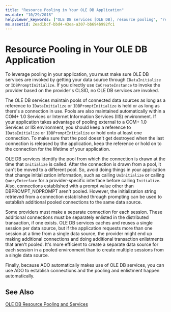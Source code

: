 ```yaml
---
title: "Resource Pooling in Your OLE DB Application"
ms.date: "10/29/2018"
helpviewer_keywords: ["OLE DB services [OLE DB], resource pooling", "resource pooling [OLE DB], services", "OLE DB, resource pooling", "OLE DB providers, resource pooling"]
ms.assetid: 2ead1bcf-bbd4-43ea-a307-bb694b992fc1
---
```

# Resource Pooling in Your OLE DB Application

To leverage pooling in your application, you must make sure OLE DB services are invoked by getting your data source through `IDataInitialize` or `IDBPromptInitialize`. If you directly use `CoCreateInstance` to invoke the provider based on the provider's CLSID, no OLE DB services are invoked.

The OLE DB services maintain pools of connected data sources as long as a reference to `IDataInitialize` or `IDBPromptInitialize` is held or as long as there's a connection in use. Pools are also maintained automatically within a COM+ 1.0 Services or Internet Information Services (IIS) environment. If your application takes advantage of pooling external to a COM+ 1.0 Services or IIS environment, you should keep a reference to `IDataInitialize` or `IDBPromptInitialize` or hold onto at least one connection. To make sure that the pool doesn't get destroyed when the last connection is released by the application, keep the reference or hold on to the connection for the lifetime of your application.

OLE DB services identify the pool from which the connection is drawn at the time that `Initialize` is called. After the connection is drawn from a pool, it can't be moved to a different pool. So, avoid doing things in your application that change initialization information, such as calling `UnInitialize` or calling `QueryInterface` for a provider-specific interface before calling `Initialize`. Also, connections established with a prompt value other than DBPROMPT_NOPROMPT aren't pooled. However, the initialization string retrieved from a connection established through prompting can be used to establish additional pooled connections to the same data source.

Some providers must make a separate connection for each session. These additional connections must be separately enlisted in the distributed transaction, if one exists. OLE DB services caches and reuses a single session per data source, but if the application requests more than one session at a time from a single data source, the provider might end up making additional connections and doing additional transaction enlistments that aren't pooled. It's more efficient to create a separate data source for each session in a pooled environment than to create multiple sessions from a single data source.

Finally, because ADO automatically makes use of OLE DB services, you can use ADO to establish connections and the pooling and enlistment happen automatically.

## See Also

[OLE DB Resource Pooling and Services](../../data/oledb/ole-db-resource-pooling-and-services.md)